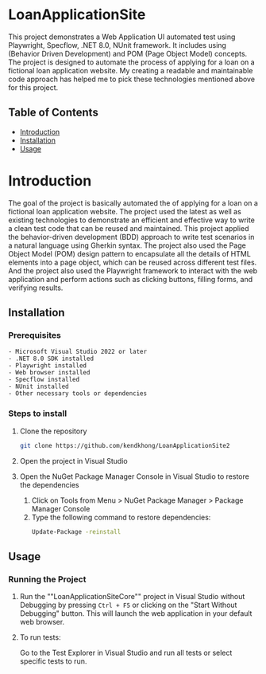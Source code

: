 # LoanApplicationSite
This project demonstrates a Web Application UI automated test using Playwright, Specflow, .NET 8.0, NUnit framework. It includes using (Behavior Driven Development) and POM (Page Object Model) concepts. The project is designed to automate the process of applying for a loan on a fictional loan application website. My creating a readable and maintainable code approach has helped me to pick these technologies mentioned above for this project. 

## Table of Contents
- [Introduction](#introduction)
- [Installation](#installation)
- [Usage](#usage)

# Introduction
The goal of the project is basically automated the of applying for a loan on a fictional loan application website. The project used the latest as well as existing technologies to demonstrate an efficient and effective way to write a clean test code that can be reused and maintained. This project applied the behavior-driven development (BDD) approach to write test scenarios in a natural language using Gherkin syntax. The project also used the Page Object Model (POM) design pattern to encapsulate all the details of HTML elements into a page object, which can be reused across different test files. And the project also used the Playwright framework to interact with the web application and perform actions such as clicking buttons, filling forms, and verifying results.
## Installation

### Prerequisites

    - Microsoft Visual Studio 2022 or later
    - .NET 8.0 SDK installed 
    - Playwright installed
    - Web browser installed
    - Specflow installed
    - NUnit installed
    - Other necessary tools or dependencies

### Steps to install
    
1. Clone the repository
    ```bash
    git clone https://github.com/kendkhong/LoanApplicationSite2
    ```

2. Open the project in Visual Studio

3. Open the NuGet Package Manager Console in Visual Studio to restore the dependencies

      1. Click on Tools from Menu > NuGet Package Manager > Package Manager Console
      2. Type the following command to restore dependencies:
           ```bash
           Update-Package -reinstall
           ```
## Usage

### Running the Project

1. Run the ""LoanApplicationSiteCore"" project in Visual Studio without Debugging by pressing `Ctrl + F5` or clicking on the "Start Without Debugging" button. This will launch the web application in your default web browser.
2. To run tests:

    Go to the Test Explorer in Visual Studio and run all tests or select specific tests to run.


